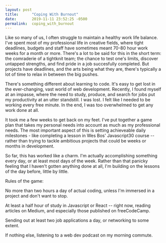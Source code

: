 ```yaml
---
layout: post
title:      "Coping With Burnout"
date:       2019-11-11 23:52:25 -0500
permalink:  coping_with_burnout
---
```



Like so many of us, I often struggle to maintain a healthy work life balance.  I've spent most of my professional life in creative fields, where tight deadlines, budgets and staff have sometimes meant 70-80 hour work weeks for a month or more.  There's a lot to be said for this in the short term: the comraderie of a tightknit team; the chance to test one's limits, discover untapped strengths, and find pride in a job succesfully completed.  But projects have deadlines, and the arts being what they are, there's typically a lot of time to relax in between the big pushes.

There's something different about learning to code.  It's easy to get lost in the ever-changing, vast world of web development. Recently, I found myself at an impasse, where the need to study, produce, and search for jobs put my productivity at an utter standstill.  I was lost.  I felt like I needed to be working every free minute.   In the end, I was too overwhelmed to get any work done at all.

It took me a few weeks to get back on my feet.  I've put together a game plan that takes my personal needs into account as much as my professional needs.  The most important aspect of this is setting achieveable daily milestones - like completing a lesson in Wes Bos' Javascript30 course -- rather than trying to tackle ambitious projects that could be weeks or months in development.  

So far, this has worked like a charm.  I'm actually accomplishing something every day, or at least most days of the week.  Rather than that panicky feeling that I haven't gotten anything done at all, I'm building on the lessons of the day before, little by little.

Rules of the game:

No more than two hours a day of actual coding, unless I'm immersed in a project and don't want to stop.

At least a half hour of study in Javascript or React -- right now, reading articles on Medium, and especially those published on freeCodeCamp.

Sending out at least two job applications a day, or networking to some extent.

If nothing else, listening to a web dev podcast on my morning commute.  


